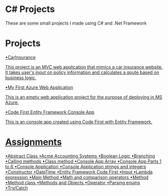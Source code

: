 # C# Projects
These are some small projects I made using C# and .Net Framework

# Projects

<a href="https://github.com/Victorino13/Basic-C--projects/tree/main/CarInsurance">•CarInsurance<br>

This project is an MVC web application that mimics a car insurance website. It takes user's input
on policy information and calculates a qoute based on business logic.

<a href="https://github.com/Victorino13/Basic-C--projects/blob/main/MyFirstAzureWebApp">•My FIrst Azure Web Application<br>

This is an empty web application project for the purpose of deploying in MS Azure.

<a href="https://github.com/Victorino13/Basic-C--projects/tree/main/CodeFirstNewDatabaseStudent">•Code First Entity Framework Console App<br>

This is an console app created using Code First with Entity Framework. 


# Assignments

•Abstract Class
•Acme Accounting Systems
•Boolean Logic
•Branching
•Calling methods
•Class method
•Console App Array
•Console App Parts 1 to 6
•Console Application 
•Console Application strings and integers
•Constructor
•DateTime
•Entity Framework Code First
•Input
•Lambda expression
•Main Method
•Math and comparison operators
•Method
•Method class 
•Methods and Objects
•Operator
•Parsing enums
•Try/Catch 




